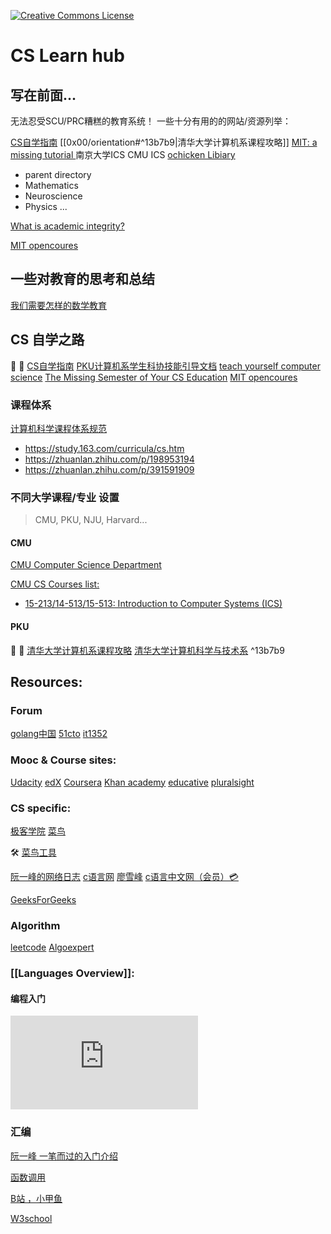<a rel="license" href="http://creativecommons.org/licenses/by-nc-sa/4.0/"><img alt="Creative Commons License" style="border-width:0" src="https://i.creativecommons.org/l/by-nc-sa/4.0/80x15.png" /> </a>

# CS Learn hub

## 写在前面...

无法忍受SCU/PRC糟糕的教育系统！
一些十分有用的的网站/资源列举：

[CS自学指南](https://github.com/PKUFlyingPig/cs-self-learning)
[[0x00/orientation#^13b7b9|清华大学计算机系课程攻略]]
[MIT: a missing tutorial ](https://missing.csail.mit.edu)
南京大学ICS
CMU ICS
[ochicken Libiary ](https://ochicken.top/Library/)

+ parent directory
+ Mathematics
+ Neuroscience
+ Physics
...

 [What is academic integrity?](http://integrity.mit.edu/handbook/academic-integrity-mit/what-academic-integrity)

 [MIT opencoures](https://ocw.mit.edu/index.htm)





##  一些对教育的思考和总结

[我们需要怎样的数学教育](http://www.matrix67.com/blog/archives/4294)



## CS 自学之路

🌟 💫 [CS自学指南](https://github.com/PKUFlyingPig/cs-self-learning)
[PKU计算机系学生科协技能引导文档](https://docs.net9.org)
[teach yourself computer science](https://teachyourselfcs.com)
[The Missing Semester of Your CS Education](https://missing.csail.mit.edu/) 
 [MIT opencoures](https://ocw.mit.edu/index.htm)

### 课程体系

[计算机科学课程体系规范](https://www.acm.org/binaries/content/assets/education/cs2013_chinese.pdf)

- https://study.163.com/curricula/cs.htm
- https://zhuanlan.zhihu.com/p/198953194
- https://zhuanlan.zhihu.com/p/391591909



### 不同大学课程/专业 设置

> CMU, PKU, NJU, Harvard... 

#### CMU

[CMU Computer Science Department](https://csd.cmu.edu)

[CMU CS Courses list:](https://enr-apps.as.cmu.edu/open/SOC/SOCServlet/search)
+ [15-213/14-513/15-513: Introduction to Computer Systems (ICS)](https://www.cs.cmu.edu/~213/)

#### PKU

🌟 💫 [清华大学计算机系课程攻略](https://github.com/PKUanonym/REKCARC-TSC-UHT)
[清华大学计算机科学与技术系](https://www.cs.tsinghua.edu.cn/xshd/kx.htm) ^13b7b9



## Resources:

### Forum

[golang中国](https://www.golangtc.com)
[51cto](https://blog.51cto.com)
[it1352](https://www.it1352.com)

### Mooc & Course sites:

[Udacity](https://www.udacity.coms)
[edX](https://www.edx.org)
[Coursera](https://www.coursera.org)
[Khan academy](https://www.khanacademy.org)
[educative](https://www.educative.io)
[pluralsight](https://www.pluralsight.com)

### CS specific:

[极客学院](https://wiki.jikexueyuan.com)
[菜鸟](https://www.runoob.com)

🛠 [菜鸟工具](https://c.runoob.com)

[阮一峰的网络日志](https://www.ruanyifeng.com/blog/)
[c语言网](https://blog.dotcpp.com)
[廖雪峰](https://www.liaoxuefeng.com)
[c语言中文网（会员）💳 ](http://c.biancheng.net/sitemap/)

[GeeksForGeeks](https://www.geeksforgeeks.org)

### Algorithm

[leetcode](https://leetcode.com)
[Algoexpert](https://www.algoexpert.io/product)



### [[Languages Overview]]:

#### 编程入门

<iframe src="https://player.bilibili.com/player.html?aid=588019692&bvid=BV11q4y1f7ou&cid=338269463&page=1" scrolling="no" border="0" frameborder="no" framespacing="0" allowfullscreen="true" > </iframe>

### 汇编

[阮一峰 一笔而过的入门介绍](http://www.ruanyifeng.com/blog/2018/01/assembly-language-primer.html)

[函数调用](https://zhuanlan.zhihu.com/p/24129384)

[B站 ，小甲鱼](https://www.bilibili.com/video/BV1zW411n79C?share_source=copy_web)

[W3school](https://www.w3cschool.cn/assembly/assembly-establish.html)



